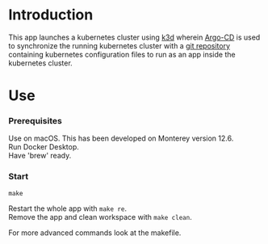 # Introduction
This app launches a kubernetes cluster using [k3d](https://github.com/artainmo/WebDevelopment/blob/main/other/kubernetes/README.md#k3d---launch-local-kubernetes-cluster) wherein [Argo-CD](https://github.com/artainmo/WebDevelopment/blob/main/other/kubernetes/README.md#argo-cd) is used to synchronize the running kubernetes cluster with a [git repository](https://github.com/Aglorios17/Inception_Of_Things_19/tree/main/p3/app) containing kubernetes configuration files to run as an app inside the kubernetes cluster.

# Use
### Prerequisites
Use on macOS. This has been developed on Monterey version 12.6.<br>
Run Docker Desktop.<br>
Have 'brew' ready.<br>

### Start
```
make
```
Restart the whole app with `make re`.<br>
Remove the app and clean workspace with `make clean`.<br>

For more advanced commands look at the makefile.
